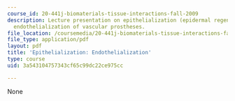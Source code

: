 ```yaml
---
course_id: 20-441j-biomaterials-tissue-interactions-fall-2009
description: Lecture presentation on epithelialization (epidermal regeneration) and
  endothelialization of vascular prostheses.
file_location: /coursemedia/20-441j-biomaterials-tissue-interactions-fall-2009/3a543104757343cf65c99dc22ce975cc_MIT20_441JF09_lec17b_ms.pdf
file_type: application/pdf
layout: pdf
title: 'Epithelialization: Endothelialization'
type: course
uid: 3a543104757343cf65c99dc22ce975cc

---
```

None